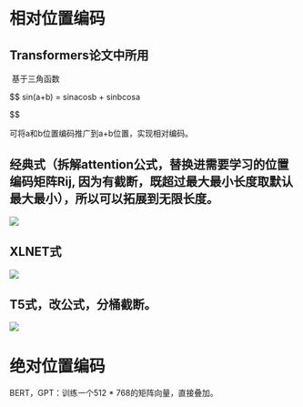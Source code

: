 # 相对位置编码

## Transformers论文中所用

 基于三角函数

$$
sin(a+b) = sinacosb + sinbcosa

$$

可将a和b位置编码推广到a+b位置，实现相对编码。

## 经典式（拆解attention公式，替换进需要学习的位置编码矩阵Rij, 因为有截断，既超过最大最小长度取默认最大最小），所以可以拓展到无限长度。

![](/Users/liuting/Library/Application%20Support/marktext/images/2023-04-05-13-05-53-image.png)

## XLNET式

![](/Users/liuting/Library/Application%20Support/marktext/images/2023-04-05-13-18-51-image.png)

## T5式，改公式，分桶截断。

![](/Users/liuting/Library/Application%20Support/marktext/images/2023-04-05-13-19-37-image.png)

# 绝对位置编码

BERT，GPT：训练一个512 * 768的矩阵向量，直接叠加。


